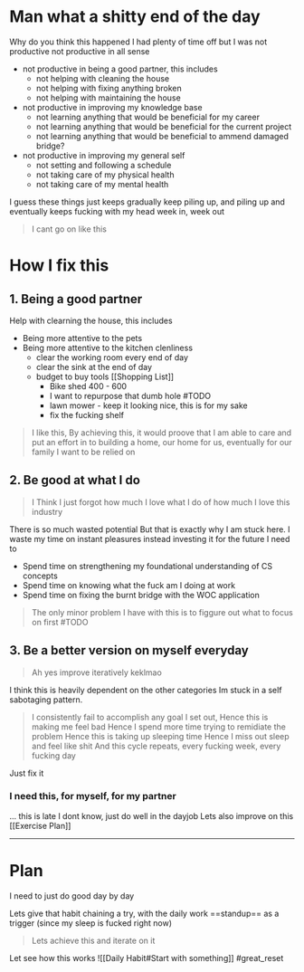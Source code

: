 # Man what a shitty end of the day

Why do you think this happened
I had plenty of time off but I was not productive
not productive in all sense
- not productive in being a good partner, this includes
	- not helping with cleaning the house
	- not helping with fixing anything broken
	- not helping with maintaining the house
- not productive in improving my knowledge base
	- not learning anything that would be beneficial for my career
	- not learning anything that would be beneficial for the current project
	- not learning anything that would be beneficial to ammend damaged bridge?
- not productive in improving my general self
	- not setting and following a schedule
	- not taking care of my physical health
	- not taking care of my mental health

I guess these things just keeps gradually keep piling up, and piling up
and eventually keeps fucking with my head week in, week out

> I cant go on like this

# How I fix this
## 1. Being a good partner
Help with clearning the house, this includes
- Being more attentive to the pets
- Being more attentive to the kitchen clenliness
	- clear the working room every end of day
	- clear the sink at the end of day 
	- budget to buy tools [[Shopping List]]
		- Bike shed 400 - 600
		- I want to repurpose that dumb hole #TODO 
		- lawn mower - keep it looking nice, this is for my sake
		- fix the fucking shelf
> I like this,
> By achieving this, it would proove that I am able to care and put an effort in to  building a home, our home
> for us, eventually for our family
> I want to be relied on

## 2. Be good at what I do
> I Think I just forgot how much I love what I do
> of how much I love this industry

There is so much wasted potential 
But that is exactly why I am stuck here. I waste my time on instant pleasures instead investing it for the future
I need to 
- Spend time on strengthening my foundational understanding of CS concepts
- Spend time on knowing what the fuck am I doing at work
- Spend time on fixing the burnt bridge with the WOC application
> The only minor problem I have with this is to figgure out what to focus on first #TODO 

## 3. Be a better version on myself everyday
> Ah yes improve iteratively keklmao

I think this is heavily dependent on the other categories
Im stuck in a self sabotaging pattern.

> I consistently fail to accomplish any goal I set out,
> Hence this is making me feel bad
> Hence I spend more time trying to remidiate the problem
> Hence this is taking up sleeping time
> Hence I miss out sleep and feel like shit
> And this cycle repeats, every fucking week, every fucking day

Just fix it

### I need this, for myself, for my partner
...
this is late I dont know, just do well in the dayjob 
Lets also improve on this [[Exercise Plan]]


---
# Plan

I need to just do good day by day

Lets give that habit chaining a try, with the daily work ==standup== as a trigger (since my sleep is fucked right now)
> Lets achieve this and iterate on it 

Let see how this works
![[Daily Habit#Start with something]]
#great_reset